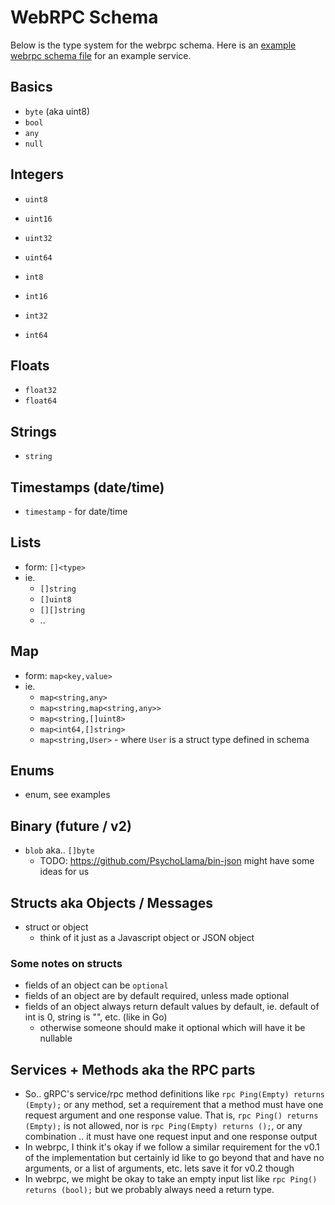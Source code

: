 WebRPC Schema
=============

Below is the type system for the webrpc schema. Here is an [example webrpc schema file](./examples/golang-basics/example.webrpc.json)
for an example service.

## Basics

- `byte` (aka uint8)
- `bool`
- `any`
- `null`


## Integers

- `uint8`
- `uint16`
- `uint32`
- `uint64`

- `int8`
- `int16`
- `int32`
- `int64`


## Floats

- `float32`
- `float64`


## Strings

- `string`


## Timestamps (date/time)

- `timestamp` - for date/time


## Lists

- form: `[]<type>`
- ie.
  * `[]string`
  * `[]uint8`
  * `[][]string`
  * ..


## Map

- form: `map<key,value>`
- ie.
  * `map<string,any>`
  * `map<string,map<string,any>>`
  * `map<string,[]uint8>`
  * `map<int64,[]string>`
  * `map<string,User>` - where `User` is a struct type defined in schema


## Enums

- enum, see examples


## Binary (future / v2)

- `blob` aka.. `[]byte`
  * TODO: https://github.com/PsychoLlama/bin-json might have some ideas for us


## Structs aka Objects / Messages

- struct or object
  * think of it just as a Javascript object or JSON object


### Some notes on structs

- fields of an object can be `optional`
- fields of an object are by default required, unless made optional
- fields of an object always return default values by default, ie. default of int is 0, string is "", etc. (like in Go)
  - otherwise someone should make it optional which will have it be nullable


## Services + Methods aka the RPC parts

- So.. gRPC's service/rpc method definitions like `rpc Ping(Empty) returns (Empty);` or any method, set
a requirement that a method must have one request argument and one response value. That is,
`rpc Ping() returns (Empty);` is not allowed, nor is `rpc Ping(Empty) returns ();`, or any combination
.. it must have one request input and one response output
- In webrpc, I think it's okay if we follow a similar requirement for the v0.1 of the implementation
but certainly id like to go beyond that and have no arguments, or  a list of arguments, etc.
lets save it for v0.2 though
- In webrpc, we might be okay to take an empty input list like `rpc Ping() returns (bool);` but
we probably always need a return type.
